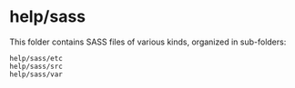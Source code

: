 # help/sass

This folder contains SASS files of various kinds, organized in sub-folders:

    help/sass/etc
    help/sass/src
    help/sass/var

